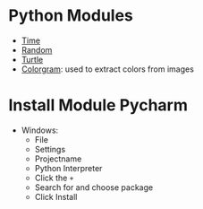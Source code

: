 # Python Modules

- [Time]()
- [Random]()
- [Turtle]()
- [Colorgram](): used to extract colors from images

# Install Module Pycharm
- Windows: 
  - File
  - Settings
  - Projectname
  - Python Interpreter
  - Click the `+`
  - Search for and choose package
  - Click Install
